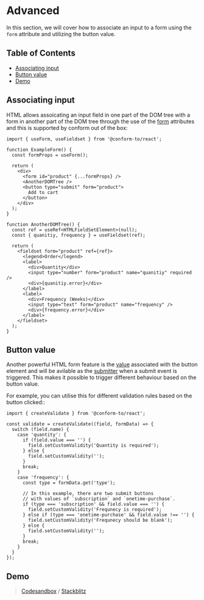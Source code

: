 # Advanced

In this section, we will cover how to associate an input to a form using the `form` attribute and utilizing the button value.

<!-- aside -->

## Table of Contents

- [Associating input](#associating-input)
- [Button value](#button-value)
- [Demo](#demo)

<!-- /aside -->

## Associating input

HTML allows assoicating an input field in one part of the DOM tree with a form in another part of the DOM tree through the use of the [form](https://developer.mozilla.org/en-US/docs/Web/HTML/Element/input#form) attributes and this is supported by conform out of the box:

```tsx
import { useForm, useFieldset } from '@conform-to/react';

function ExampleForm() {
  const formProps = useForm();

  return (
    <div>
      <form id="product" {...formProps} />
      <AnotherDOMTree />
      <button type="submit" form="product">
        Add to cart
      </button>
    </div>
  );
}

function AnotherDOMTree() {
  const ref = useRef<HTMLFieldSetElement>(null);
  const { quanitiy, frequency } = useFieldset(ref);

  return (
    <fieldset form="product" ref={ref}>
      <legend>Order</legend>
      <label>
        <div>Quantity</div>
        <input type="number" form="product" name="quanitiy" required />
        <div>{quanitiy.error}</div>
      </label>
      <label>
        <div>Frequency (Weeks)</div>
        <input type="text" form="product" name="frequency" />
        <div>{frequency.error}</div>
      </label>
    </fieldset>
  );
}
```

## Button value

Another powerful HTML form feature is the [value](https://developer.mozilla.org/en-US/docs/Web/HTML/Element/button#attr-value) associated with the button element and will be avilable as the [submitter](https://developer.mozilla.org/en-US/docs/Web/API/SubmitEvent/submitter) when a submit event is triggered. This makes it possible to trigger different behaviour based on the button value.

For example, you can utilise this for different validation rules based on the button clicked::

```tsx
import { createValidate } from '@conform-to/react';

const validate = createValidate((field, formData) => {
  switch (field.name) {
    case 'quantity': {
      if (field.value === '') {
        field.setCustomValidity('Quantity is required');
      } else {
        field.setCustomValidity('');
      }
      break;
    }
    case 'frequency': {
      const type = formData.get('type');

      // In this example, there are two submit buttons
      // with values of `subscription` and `onetime-purchase`.
      if (type === 'subscription' && field.value === '') {
        field.setCustomValidity('Frequnecy is required');
      } else if (type === 'onetime-purchase' && field.value !== '') {
        field.setCustomValidity('Frequnecy should be blank');
      } else {
        field.setCustomValidity('');
      }
      break;
    }
  }
});
```

## Demo

> [Codesandbox](https://codesandbox.io/s/github/edmundhung/conform/tree/main/docs/examples/advanced) / [Stackblitz](https://stackblitz.com/github/edmundhung/conform/tree/main/docs/examples/advanced)
